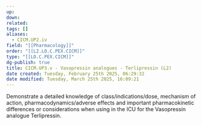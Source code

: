 ```yaml
---
up: 
down: 
related: 
tags: []
aliases:
  - CICM.UP2.iv
field: "[[Pharmacology]]"
order: "[[L2.LO.C.PEX.CICM]]"
type: "[[LO.C.PEX.CICM]]"
dg-publish: true
title: CICM.UP3.v - Vasopressin analogues - Terlipressin (L2)
date created: Tuesday, February 25th 2025, 06:29:32
date modified: Tuesday, March 25th 2025, 16:09:21
---
```


Demonstrate a detailed knowledge of class/indications/dose, mechanism of action, pharmacodynamics/adverse effects and important pharmacokinetic differences or considerations when using in the ICU for the Vasopressin analogue Terlipressin.
